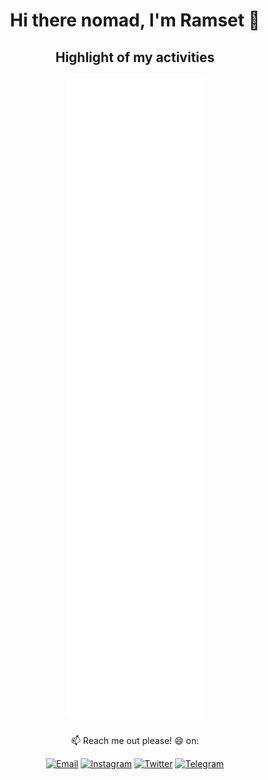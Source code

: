 <h1 align="center">Hi there nomad, I'm Ramset 👋</h1>
<!-- [Ramset](https://nomadkode.github.io)  -->
<h2 align="center">Highlight of my activities <p align="center"><img src="https://github.com/nomadkode/nomadkode/blob/main/github-metrics.svg" alt="nomadkode"></p></h2>
<p align="center"> 📫 Reach me out please! 😄 on: </p>
<p align="center">
<a href="mailto:ramsetiawan@protonmail.com" target="_blank"><img src="https://img.shields.io/badge/-Gmail-c14438?style=flat-square&logo=Gmail&logoColor=white" alt="Email"></a>
<a href="https://instagram.com/nomadkode" target="_blank"><img src="https://img.shields.io/badge/-Instagram-e4405f?style=flat-square&logo=instagram&logoColor=white" alt="Instagram"></a>
<a href="https://twitter.com/nomadkode" target="_blank"><img src="https://img.shields.io/badge/-Twitter-1ca0f1?style=flat-square&labelColor=1ca0f1&logo=twitter&logoColor=white" alt="Twitter"></a>
<a href="https://t.me/nomadkode" target="_blank"><img src="https://img.shields.io/badge/-Telegram-2ca5e0?style=flat-square&logo=telegram" alt="Telegram"></a>
</p>
<!-- <a href="https://github.com/nomadkode" target="_blank"><img src="https://img.shields.io/badge/-GitHub-181717?style=flat-square&logo=github" alt="GitHub"></a> -->
<!-- <a href="https://facebook.com/" target="_blank"><img src="https://img.shields.io/badge/-Facebook-1877f2?style=flat-square&logo=facebook&logoColor=white" alt="Facebook"></a>
<a href="https://linkedin.com/in/" target="_blank"><img src="https://img.shields.io/badge/LinkedIn-%230077B5.svg?&style=flat-square&logo=linkedin&logoColor=white" alt="LinkedIn"></a> -->

